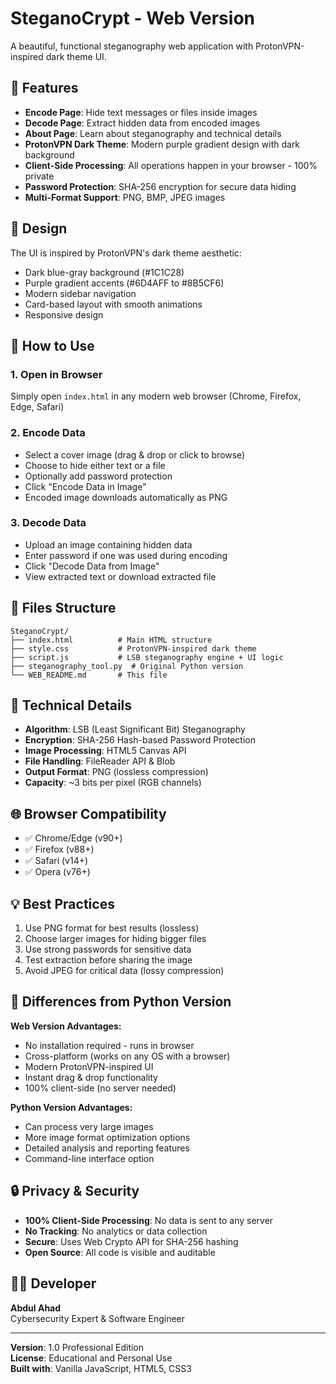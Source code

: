 # SteganoCrypt - Web Version

A beautiful, functional steganography web application with ProtonVPN-inspired dark theme UI.

## 🚀 Features

- **Encode Page**: Hide text messages or files inside images
- **Decode Page**: Extract hidden data from encoded images  
- **About Page**: Learn about steganography and technical details
- **ProtonVPN Dark Theme**: Modern purple gradient design with dark background
- **Client-Side Processing**: All operations happen in your browser - 100% private
- **Password Protection**: SHA-256 encryption for secure data hiding
- **Multi-Format Support**: PNG, BMP, JPEG images

## 🎨 Design

The UI is inspired by ProtonVPN's dark theme aesthetic:
- Dark blue-gray background (#1C1C28)
- Purple gradient accents (#6D4AFF to #8B5CF6)
- Modern sidebar navigation
- Card-based layout with smooth animations
- Responsive design

## 🔧 How to Use

### 1. **Open in Browser**
Simply open `index.html` in any modern web browser (Chrome, Firefox, Edge, Safari)

### 2. **Encode Data**
- Select a cover image (drag & drop or click to browse)
- Choose to hide either text or a file
- Optionally add password protection
- Click "Encode Data in Image"
- Encoded image downloads automatically as PNG

### 3. **Decode Data**
- Upload an image containing hidden data
- Enter password if one was used during encoding
- Click "Decode Data from Image"
- View extracted text or download extracted file

## 📁 Files Structure

```
SteganoCrypt/
├── index.html          # Main HTML structure
├── style.css           # ProtonVPN-inspired dark theme
├── script.js           # LSB steganography engine + UI logic
├── steganography_tool.py  # Original Python version
└── WEB_README.md       # This file
```

## 🔐 Technical Details

- **Algorithm**: LSB (Least Significant Bit) Steganography
- **Encryption**: SHA-256 Hash-based Password Protection
- **Image Processing**: HTML5 Canvas API
- **File Handling**: FileReader API & Blob
- **Output Format**: PNG (lossless compression)
- **Capacity**: ~3 bits per pixel (RGB channels)

## 🌐 Browser Compatibility

- ✅ Chrome/Edge (v90+)
- ✅ Firefox (v88+)
- ✅ Safari (v14+)
- ✅ Opera (v76+)

## 💡 Best Practices

1. Use PNG format for best results (lossless)
2. Choose larger images for hiding bigger files
3. Use strong passwords for sensitive data
4. Test extraction before sharing the image
5. Avoid JPEG for critical data (lossy compression)

## 🎯 Differences from Python Version

**Web Version Advantages:**
- No installation required - runs in browser
- Cross-platform (works on any OS with a browser)
- Modern ProtonVPN-inspired UI
- Instant drag & drop functionality
- 100% client-side (no server needed)

**Python Version Advantages:**
- Can process very large images
- More image format optimization options
- Detailed analysis and reporting features
- Command-line interface option

## 🔒 Privacy & Security

- **100% Client-Side Processing**: No data is sent to any server
- **No Tracking**: No analytics or data collection
- **Secure**: Uses Web Crypto API for SHA-256 hashing
- **Open Source**: All code is visible and auditable

## 👨‍💻 Developer

**Abdul Ahad**  
Cybersecurity Expert & Software Engineer

---

**Version**: 1.0 Professional Edition  
**License**: Educational and Personal Use  
**Built with**: Vanilla JavaScript, HTML5, CSS3
